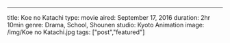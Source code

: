 --- 
title: Koe no Katachi 
type: movie
aired: September 17, 2016
duration: 2hr 10min
genre: Drama, School, Shounen
studio: Kyoto Animation
image: /img/Koe no Katachi.jpg
tags: ["post","featured"]